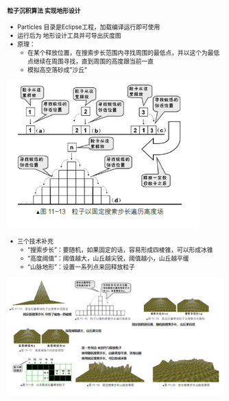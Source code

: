 #### 粒子沉积算法 实现地形设计 
* Particles 目录是Eclipse工程，加载编译运行即可使用
* 运行后为 地形设计工具并可导出灰度图
* 原理：
  * 在某个释放位置，在搜索步长范围内寻找周围的最低点，并以这个为最低点继续在周围寻找，直到周围的高度跟当前一直
  * 模拟高空落砂成"沙丘"

![原理](原理图.png)
 
* 三个技术补充
  * “搜索步长”：要随机，如果固定的话，容易形成四棱锥，可以形成冰锥
  * “高度阈值”：阈值越大，山丘越尖锐，阈值越小，山丘越平缓
  * “山脉地形”：设置一系列点来回释放粒子

 ![三个参数效果图](搜索步长_高度阈值_山脉路径_等参数.png)